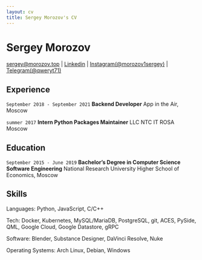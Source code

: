 ```yaml
---
layout: cv
title: Sergey Morozov's CV
---
```

# Sergey Morozov

<div id="webaddress">
  <a href="sergey@morozov.top">sergey@morozov.top</a>
  | <a href="https://www.linkedin.com/in/sergey-morozov-055600194/">Linkedin</a>
  | <a href="https://www.instagram.com/morozov1sergey/">Instagram(@morozov1sergey)</a>
  | <a href="">Telegram(@qweryt71)</a>
</div>

## Experience

`September 2018 - September 2021`
**Backend Developer** App in the Air, Moscow

`summer 2017`
**Intern Python Packages Maintainer** LLC NTC IT ROSA Moscow

## Education

`September 2015 - June 2019`
**Bachelor’s Degree in Computer Science Software Engineering**
National Research University Higher School of Economics, Moscow


## Skills

Languages: Python, JavaScript, C/C++

Tech: Docker, Kubernetes, MySQL/MariaDB, PostgreSQL, git, ACES, PySide, QML, Google Cloud, Google Datastore, gRPC

Software: Blender, Substance Designer, DaVinci Resolve, Nuke

Operating Systems: Arch Linux, Debian, Windows


